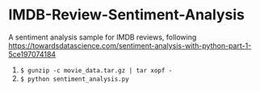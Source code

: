 # IMDB-Review-Sentiment-Analysis
A sentiment analysis sample for IMDB reviews, following https://towardsdatascience.com/sentiment-analysis-with-python-part-1-5ce197074184

1. `$ gunzip -c movie_data.tar.gz | tar xopf -`
2. `$ python sentiment_analysis.py`